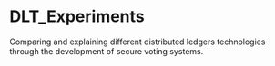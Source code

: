 # DLT_Experiments
Comparing and explaining different distributed ledgers technologies through the development of secure voting systems.
